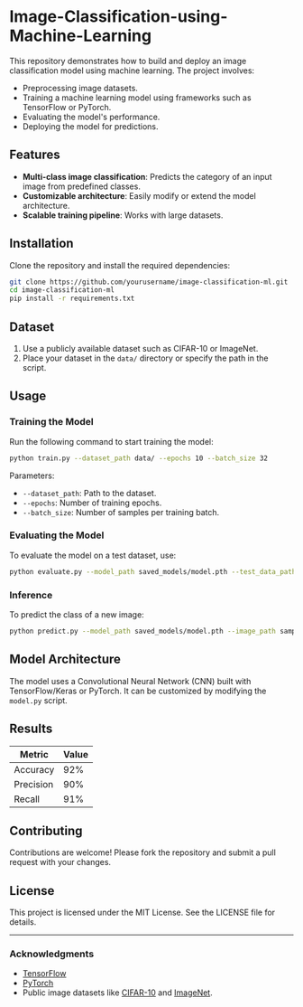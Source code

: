 # Image-Classification-using-Machine-Learning

This repository demonstrates how to build and deploy an image classification model using machine learning. The project involves:

- Preprocessing image datasets.
- Training a machine learning model using frameworks such as TensorFlow or PyTorch.
- Evaluating the model's performance.
- Deploying the model for predictions.

## Features

- **Multi-class image classification**: Predicts the category of an input image from predefined classes.
- **Customizable architecture**: Easily modify or extend the model architecture.
- **Scalable training pipeline**: Works with large datasets.

## Installation

Clone the repository and install the required dependencies:

```bash
git clone https://github.com/yourusername/image-classification-ml.git
cd image-classification-ml
pip install -r requirements.txt
```

## Dataset

1. Use a publicly available dataset such as CIFAR-10 or ImageNet.
2. Place your dataset in the `data/` directory or specify the path in the script.

## Usage

### Training the Model

Run the following command to start training the model:

```bash
python train.py --dataset_path data/ --epochs 10 --batch_size 32
```

Parameters:
- `--dataset_path`: Path to the dataset.
- `--epochs`: Number of training epochs.
- `--batch_size`: Number of samples per training batch.

### Evaluating the Model

To evaluate the model on a test dataset, use:

```bash
python evaluate.py --model_path saved_models/model.pth --test_data_path data/test/
```

### Inference

To predict the class of a new image:

```bash
python predict.py --model_path saved_models/model.pth --image_path sample.jpg
```

## Model Architecture

The model uses a Convolutional Neural Network (CNN) built with TensorFlow/Keras or PyTorch. It can be customized by modifying the `model.py` script.

## Results

| Metric          | Value        |
|-----------------|--------------|
| Accuracy        | 92%          |
| Precision       | 90%          |
| Recall          | 91%          |

## Contributing

Contributions are welcome! Please fork the repository and submit a pull request with your changes.

## License

This project is licensed under the MIT License. See the LICENSE file for details.

---

### Acknowledgments

- [TensorFlow](https://www.tensorflow.org/)
- [PyTorch](https://pytorch.org/)
- Public image datasets like [CIFAR-10](https://www.cs.toronto.edu/~kriz/cifar.html) and [ImageNet](http://www.image-net.org/).

